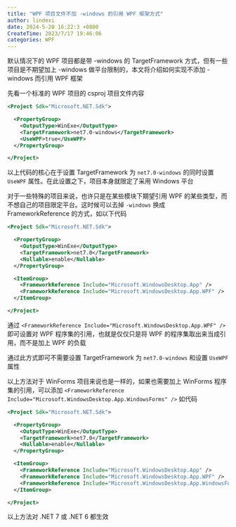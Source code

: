 ```yaml
---
title: "WPF 项目文件不加 -windows 的引用 WPF 框架方式"
author: lindexi
date: 2024-5-20 16:22:3 +0800
CreateTime: 2023/7/17 19:46:06
categories: WPF
---
```


默认情况下的 WPF 项目都是带 -windows 的 TargetFramework 方式，但有一些项目是不期望加上 -windows 做平台限制的，本文将介绍如何实现不添加 -windows 而引用 WPF 框架

<!--more-->


<!-- CreateTime:2023/7/17 19:46:06 -->

<!-- 博客 -->
<!-- 发布 -->

先看一个标准的 WPF 项目的 csproj 项目文件内容

```xml
<Project Sdk="Microsoft.NET.Sdk">

  <PropertyGroup>
    <OutputType>WinExe</OutputType>
    <TargetFramework>net7.0-windows</TargetFramework>
    <UseWPF>true</UseWPF>
  </PropertyGroup>

</Project>
```

以上代码的核心在于设置 TargetFramework 为 `net7.0-windows` 的同时设置 `UseWPF` 属性。在此设置之下，项目本身就限定了采用 Windows 平台

对于一些特殊的项目来说，也许只是在某些模块下期望引用 WPF 的某些类型，而不想自己的项目限定平台。这时候可以去掉 `-windows` 换成 FrameworkReference 的方式，如以下代码

```xml
<Project Sdk="Microsoft.NET.Sdk">

  <PropertyGroup>
    <OutputType>WinExe</OutputType>
    <TargetFramework>net7.0</TargetFramework>
    <Nullable>enable</Nullable>
  </PropertyGroup>

  <ItemGroup>
    <FrameworkReference Include="Microsoft.WindowsDesktop.App" />
    <FrameworkReference Include="Microsoft.WindowsDesktop.App.WPF" />
  </ItemGroup>

</Project>
```

通过 `<FrameworkReference Include="Microsoft.WindowsDesktop.App.WPF" />` 即可设置对 WPF 程序集的引用，也就是仅仅只是将 WPF 的程序集取出来当成引用，而不是加上 WPF 的负载

通过此方式即可不需要设置 TargetFramework 为 `net7.0-windows` 和设置 `UseWPF` 属性

以上方法对于 WinForms 项目来说也是一样的，如果也需要加上 WinForms 程序集的引用，可以添加 `<FrameworkReference Include="Microsoft.WindowsDesktop.App.WindowsForms" />` 如代码

```xml
<Project Sdk="Microsoft.NET.Sdk">

  <PropertyGroup>
    <OutputType>WinExe</OutputType>
    <TargetFramework>net7.0</TargetFramework>
    <Nullable>enable</Nullable>
  </PropertyGroup>

  <ItemGroup>
    <FrameworkReference Include="Microsoft.WindowsDesktop.App" />
    <FrameworkReference Include="Microsoft.WindowsDesktop.App.WPF" />
    <FrameworkReference Include="Microsoft.WindowsDesktop.App.WindowsForms" />
  </ItemGroup>

</Project>
```

以上方法对 .NET 7 或 .NET 6 都生效

